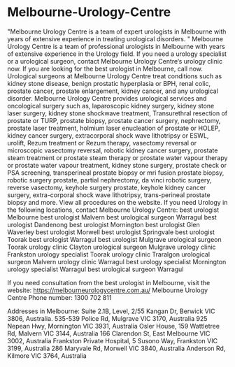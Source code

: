# Melbourne-Urology-Centre
"Melbourne Urology Centre is a team of expert urologists in Melbourne with years of extensive experience in treating urological disorders. "
Melbourne Urology Centre is a team of professional urologists in Melbourne with years of extensive experience in the Urology field. 
If you need a urology specialist or a urological surgeon, contact Melbourne Urology Centre‘s urology clinic now. If you are looking for the best urologist in Melbourne, call now. 
Urological surgeons at Melbourne Urology Centre treat conditions such as kidney stone disease, benign prostatic hyperplasia or BPH, renal colic, prostate cancer, prostate enlargement, kidney cancer, and any urological disorder. 
Melbourne Urology Centre provides urological services and oncological surgery such as, laparoscopic kidney surgery, kidney stone laser surgery, kidney stone shockwave treatment, Transurethral resection of prostate or TURP, prostate biopsy, prostate cancer surgery, nephrectomy, prostate laser treatment, holmium laser enucleation of prostate or HOLEP, kidney cancer surgery, extracorporal shock wave lithotripsy or ESWL,  urolift, Rezum treatment or Rezum therapy, vasectomy reversal or microscopic vasectomy reversal, robotic kidney cancer surgery, prostate steam treatment or prostate steam therapy or prostate water vapour therapy or prostate water vapour treatment, kidney stone surgery, prostate check or PSA screening, transperineal prostate biopsy or mri fusion prostate biopsy, robotic surgery prostate, partial nephrectomy, da vinci robotic surgery, reverse vasectomy, keyhole surgery prostate, keyhole kidney cancer surgery, extra-corporal shock wave lithotripsy, trans-perineal prostate biopsy and more. View all procedures on the website. 
If you need Urology in the following locations, contact Melbourne Urology Centre:
best urologist Melbourne
best urologist Malvern
best urological surgeon Warragul
best urologist Dandenong
best urologist Mornington
best urologist Glen Waverley
best urologist Morwell
best urologist Springvale
best urologist Toorak
best urologist Warragul
best urologist Mulgrave
urological surgeon Toorak
urology clinic Clayton
urological surgeon Mulgrave
urology clinic Frankston
urology specialist Toorak
urology clinic Traralgon
urological surgeon Malvern
urology clinic Warragul
best urology specialist Mornington
urology specialist Warragul
best urological surgeon Warragul




If you need consultation from the best urologist in Melbourne, visit the website: https://melbourneurologycentre.com.au/
Melbourne Urology Centre
Phone number: 1300 702 811

Addresses in Melbourne: 
Suite 2.1B, Level, 2/55 Kangan Dr, Berwick VIC 3806, Australia. 
535-539 Police Rd, Mulgrave VIC 3170, Australia
925 Nepean Hwy, Mornington VIC 3931, Australia
Osler House, 159 Wattletree Rd, Malvern VIC 3144, Australia
166 Clarendon St, East Melbourne VIC 3002, Australia
Frankston Private Hospital, 5 Susono Way, Frankston VIC 3199, Australia
286 Maryvale Rd, Morwell VIC 3840, Australia
Anderson Rd, Kilmore VIC 3764, Australia

